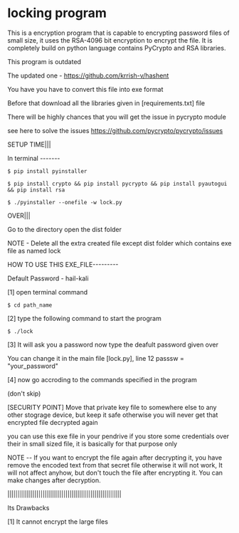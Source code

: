 # locking program
This is a encryption program that is capable to encrypting password files of small size, it uses the RSA-4096 bit encryption to encrypt the file. It is completely build on python language contains PyCrypto and RSA libraries.


This program is outdated

The updated one -
    https://github.com/krrish-v/hashent


You have you have to convert this file into exe format

Before that download all the libraries given in [requirements.txt] file

There will be highly chances that you will get the issue in pycrypto module

see here to solve the issues https://github.com/pycrypto/pycrypto/issues

SETUP TIME|||

In terminal -------

    $ pip install pyinstaller

    $ pip install crypto && pip install pycrypto && pip install pyautogui && pip install rsa

    $ ./pyinstaller --onefile -w lock.py

OVER|||

Go to the directory open the dist folder

NOTE - Delete all the extra created file except dist folder which contains exe file as named lock

HOW TO USE THIS EXE_FILE---------


Default Password - hail-kali


[1] open terminal command 

    $ cd path_name

[2] type the following command to start the program

    $ ./lock

[3] It will ask you a password now type the deafult password given over

You can change it in the main file [lock.py], line 12
passsw = "your_password"

[4] now go accroding to the commands specified in the program


(don't skip)

[SECURITY POINT] Move that private key file to somewhere else to any other stograge device, but keep it safe otherwise you will never get that encrypted file decrypted again

you can use this exe file in your pendrive if you store some credentials over their in small sized file, it is basically for that purpose only

NOTE -- If you want to encrypt the file again after decrypting it, you have remove the encoded text from that
secret file otherwise it will not work, It will not affect anyhow, but don't touch the file after encrypting it. You can make changes after decryption.

|||||||||||||||||||||||||||||||||||||||||||||||||||||||

Its Drawbacks

[1] It cannot encrypt the large files

